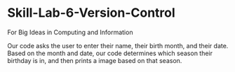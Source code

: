 # Skill-Lab-6-Version-Control
For Big Ideas in Computing and Information

Our code asks the user to enter their name, their birth month, and their date. Based on the month and date, our code determines which season their birthday is in, and then prints a image based on that season. 

